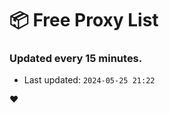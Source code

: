 # :package: Free Proxy List
### Updated every 15 minutes.

- Last updated: `2024-05-25 21:22`

:heart:
